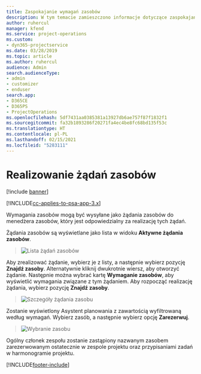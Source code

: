 ```yaml
---
title: Zaspokajanie wymagań zasobów
description: W tym temacie zamieszczono informacje dotyczące zaspokajania wymagań zasobów.
author: ruhercul
manager: kfend
ms.service: project-operations
ms.custom:
- dyn365-projectservice
ms.date: 03/28/2019
ms.topic: article
ms.author: ruhercul
audience: Admin
search.audienceType:
- admin
- customizer
- enduser
search.app:
- D365CE
- D365PS
- ProjectOperations
ms.openlocfilehash: 5df7431aa0385381a13927db6ae757f87f1832f1
ms.sourcegitcommit: fa32b1893286f20271fa4ec4be8fc68bd135f53c
ms.translationtype: HT
ms.contentlocale: pl-PL
ms.lasthandoff: 02/15/2021
ms.locfileid: "5283111"
---
```

# <a name="fulfilling-resource-requests"></a>Realizowanie żądań zasobów

[!include [banner](../includes/psa-now-project-operations.md)]

[!INCLUDE[cc-applies-to-psa-app-3.x](../includes/cc-applies-to-psa-app-3x.md)]

Wymagania zasobów mogą być wysyłane jako żądania zasobów do menedżera zasobów, który jest odpowiedzialny za realizację tych żądań.

Żądania zasobów są wyświetlane jako lista w widoku **Aktywne żądania zasobów**.

> ![Lista żądań zasobów](media/Resource-Management-image59.png)

Aby zrealizować żądanie, wybierz je z listy, a następnie wybierz pozycję **Znajdź zasoby**. Alternatywnie kliknij dwukrotnie wiersz, aby otworzyć żądanie. Następnie można wybrać kartę **Wymaganie zasobów**, aby wyświetlić wymagania związane z tym żądaniem. Aby rozpocząć realizację żądania, wybierz pozycję **Znajdź zasoby**.

> ![Szczegóły żądania zasobu](media/Resource-Management-image60.png)

Zostanie wyświetlony Asystent planowania z zawartością wyfiltrowaną według wymagań. Wybierz zasób, a następnie wybierz opcję **Zarezerwuj**.

> ![Wybranie zasobu](media/Resource-Management-image61.png)

Ogólny członek zespołu zostanie zastąpiony nazwanym zasobem zarezerwowanym ostatecznie w zespole projektu oraz przypisaniami zadań w harmonogramie projektu.


[!INCLUDE[footer-include](../includes/footer-banner.md)]
